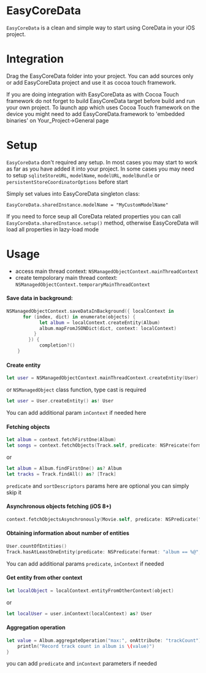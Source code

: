# EasyCoreData

`EasyCoreData` is a clean and simple way to start using CoreData in your iOS project.

# Integration

Drag the EasyCoreData folder into your project. You can add sources only or add EasyCoreData project and use it as cocoa touch framework.

If you are doing integration with EasyCoreData as with Cocoa Touch framework do not forget to build EasyCoreData target before build and run your own project. To launch app which uses Cocoa Touch framework on the device you might need to add EasyCoreData.framework to 'embedded binaries' on Your_Project->General page

# Setup

`EasyCoreData` don't required any setup. In most cases you may start to work as far as you have added it into your project.
In some cases you may need to setup `sqliteStoreURL`, `modelName`, `modelURL`, `modelBundle` or `persistentStoreCoordinatorOptions` before start

Simply set values into EasyCoreData singleton class:

`EasyCoreData.sharedInstance.modelName = "MyCustomModelName"`

If you need to force seup all CoreData related properties you can call `EasyCoreData.sharedInstance.setup()` method, otherwise EasyCoreData will load all properties in lazy-load mode

# Usage

- access main thread context: `NSManagedObjectContext.mainThreadContext`
- create tempolorary main thread context: `NSManagedObjectContext.temporaryMainThreadContext`

#### Save data in background:
```Swift
NSManagedObjectContext.saveDataInBackground({ localContext in
      for (index, dict) in enumerate(objects) {
			let album = localContext.createEntity(Album)
			album.mapFromJSONDict(dict, context: localContext)
		  }
	    }) {
			completion?()
	}
```

#### Create entity

```Swift
let user = NSManagedObjectContext.mainThreadContext.createEntity(User)
```
or `NSManagedObject` class function, type cast is required
```Swift
let user = User.createEntity() as! User
```
You can add additional param `inContext` if needed here

#### Fetching objects

```Swift
let album = context.fetchFirstOne(Album)
let songs = context.fetchObjects(Track.self, predicate: NSPreicate(format: "album == %@", album), sortDesriptors: [NSSortDescriptor(key: "sortingOrder", ascending: true)])
```
or
```Swift
let album = Album.findFirstOne() as? Album
let tracks = Track.findAll() as? [Track]
```
`predicate` and `sortDescriptors` params here are optional you can simply skip it

#### Asynchronous objects fetching (iOS 8+)

```Swift
context.fetchObjectsAsynchronously(Movie.self, predicate: NSPredicate("artist == 'Christopher Nolan'", sortDescriptors: [NSSortDescriptor(key: "releaseDate", ascending: false)]) { movies in }
```

#### Obtaining information about number of entities

```Swift
User.countOfEntities()
Track.hasAtLeastOneEntity(predicate: NSPredicate(format: "album == %@", album))
```
You can add additional params `predicate`, `inContext` if needed

#### Get entity from other context

```Swift
let localObject = localContext.entityFromOtherContext(object)
```
or 
```Swift
let localUser = user.inContext(localContext) as? User
```

#### Aggregation operation

```Swift
let value = Album.aggregateOperation("max:", onAttribute: "trackCount")?.intValue {
    println("Record track count in album is \(value)")
}
```
you can add `predicate` and `inContext` parameters if needed

